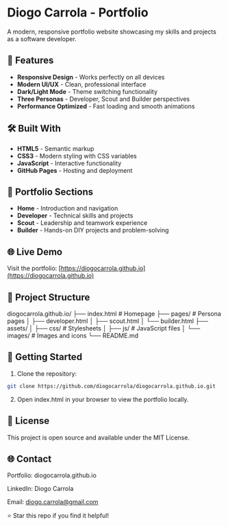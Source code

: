 # Diogo Carrola - Portfolio

A modern, responsive portfolio website showcasing my skills and projects as a software developer.

## 🚀 Features

- **Responsive Design** - Works perfectly on all devices
- **Modern UI/UX** - Clean, professional interface
- **Dark/Light Mode** - Theme switching functionality
- **Three Personas** - Developer, Scout and Builder perspectives
- **Performance Optimized** - Fast loading and smooth animations

## 🛠️ Built With

- **HTML5** - Semantic markup
- **CSS3** - Modern styling with CSS variables
- **JavaScript** - Interactive functionality
- **GitHub Pages** - Hosting and deployment

## 🎯 Portfolio Sections

- **Home** - Introduction and navigation
- **Developer** - Technical skills and projects
- **Scout** - Leadership and teamwork experience
- **Builder** - Hands-on DIY projects and problem-solving

## 🌐 Live Demo

Visit the portfolio: [https://diogocarrola.github.io](https://diogocarrola.github.io)

## 📁 Project Structure

diogocarrola.github.io/
├── index.html # Homepage
├── pages/ # Persona pages
│ ├── developer.html
│ ├── scout.html
│ └── builder.html
├── assets/
│ ├── css/ # Stylesheets
│ ├── js/ # JavaScript files
│ └── images/ # Images and icons
└── README.md

## 🚀 Getting Started

1. Clone the repository:
```bash
git clone https://github.com/diogocarrola/diogocarrola.github.io.git
```
2. Open index.html in your browser to view the portfolio locally.

## 📄 License

This project is open source and available under the MIT License.

## 🌐 Contact

Portfolio: diogocarrola.github.io

LinkedIn: Diogo Carrola

Email: diogo.carrola@gmail.com

⭐ Star this repo if you find it helpful!